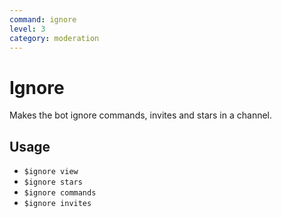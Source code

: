```yaml
---
command: ignore
level: 3
category: moderation
---
```


# Ignore

Makes the bot ignore commands, invites and stars in a channel.

## Usage

 - `$ignore view`
 - `$ignore stars`
 - `$ignore commands`
 - `$ignore invites`
